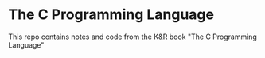 # The C Programming Language

This repo contains notes and code from the K&R book "The C Programming Language"